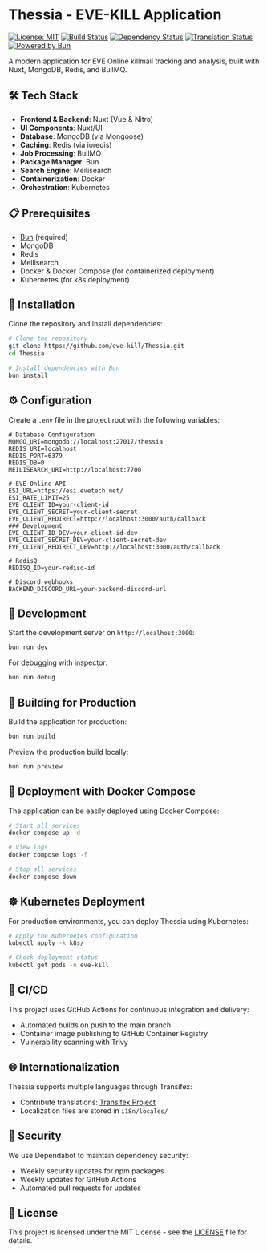 # Thessia - EVE-KILL Application

[![License: MIT](https://img.shields.io/badge/License-MIT-blue.svg)](https://opensource.org/licenses/MIT)
[![Build Status](https://github.com/eve-kill/Thessia/actions/workflows/pipeline.yml/badge.svg)](https://github.com/eve-kill/Thessia/actions/workflows/pipeline.yml)
[![Dependency Status](https://img.shields.io/github/dependabot/eve-kill/Thessia)](https://github.com/eve-kill/Thessia/pulls?q=is%3Apr+author%3Aapp%2Fdependabot)
[![Translation Status](https://img.shields.io/badge/Translations-Transifex-blue)](https://app.transifex.com/eve-kill/thessia)
[![Powered by Bun](https://img.shields.io/badge/Powered%20by-Bun-orange)](https://bun.sh)

A modern application for EVE Online killmail tracking and analysis, built with Nuxt, MongoDB, Redis, and BullMQ.

## 🛠️ Tech Stack

- **Frontend & Backend**: Nuxt (Vue & Nitro)
- **UI Components**: Nuxt/UI
- **Database**: MongoDB (via Mongoose)
- **Caching**: Redis (via ioredis)
- **Job Processing**: BullMQ
- **Package Manager**: Bun
- **Search Engine**: Meilisearch
- **Containerization**: Docker
- **Orchestration**: Kubernetes

## 📋 Prerequisites

- [Bun](https://bun.sh) (required)
- MongoDB
- Redis
- Meilisearch
- Docker & Docker Compose (for containerized deployment)
- Kubernetes (for k8s deployment)

## 🚀 Installation

Clone the repository and install dependencies:

```bash
# Clone the repository
git clone https://github.com/eve-kill/Thessia.git
cd Thessia

# Install dependencies with Bun
bun install
```

## ⚙️ Configuration

Create a `.env` file in the project root with the following variables:

```env
# Database Configuration
MONGO_URI=mongodb://localhost:27017/thessia
REDIS_URI=localhost
REDIS_PORT=6379
REDIS_DB=0
MEILISEARCH_URI=http://localhost:7700

# EVE Online API
ESI_URL=https://esi.evetech.net/
ESI_RATE_LIMIT=25
EVE_CLIENT_ID=your-client-id
EVE_CLIENT_SECRET=your-client-secret
EVE_CLIENT_REDIRECT=http://localhost:3000/auth/callback
### Development
EVE_CLIENT_ID_DEV=your-client-id-dev
EVE_CLIENT_SECRET_DEV=your-client-secret-dev
EVE_CLIENT_REDIRECT_DEV=http://localhost:3000/auth/callback

# RedisQ
REDISQ_ID=your-redisq-id

# Discord webhooks
BACKEND_DISCORD_URL=your-backend-discord-url
```

## 🧪 Development

Start the development server on `http://localhost:3000`:

```bash
bun run dev
```

For debugging with inspector:

```bash
bun run debug
```

## 🔨 Building for Production

Build the application for production:

```bash
bun run build
```

Preview the production build locally:

```bash
bun run preview
```

## 🐳 Deployment with Docker Compose

The application can be easily deployed using Docker Compose:

```bash
# Start all services
docker compose up -d

# View logs
docker compose logs -f

# Stop all services
docker compose down
```

## ☸️ Kubernetes Deployment

For production environments, you can deploy Thessia using Kubernetes:

```bash
# Apply the Kubernetes configuration
kubectl apply -k k8s/

# Check deployment status
kubectl get pods -n eve-kill
```

## 🔄 CI/CD

This project uses GitHub Actions for continuous integration and delivery:

- Automated builds on push to the main branch
- Container image publishing to GitHub Container Registry
- Vulnerability scanning with Trivy

## 🌐 Internationalization

Thessia supports multiple languages through Transifex:

- Contribute translations: [Transifex Project](https://app.transifex.com/eve-kill/thessia)
- Localization files are stored in `i18n/locales/`

## 🔐 Security

We use Dependabot to maintain dependency security:

- Weekly security updates for npm packages
- Weekly updates for GitHub Actions
- Automated pull requests for updates

## 📄 License

This project is licensed under the MIT License - see the [LICENSE](LICENSE) file for details.
